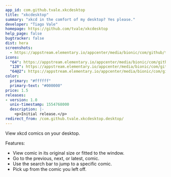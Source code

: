 ```yaml
---
app_id: com.github.tvale.xkcdesktop
title: "xkcdesktop"
summary: "xkcd in the comfort of my desktop? Yes please."
developer: "Tiago Vale"
homepage: https://github.com/tvale/xkcdesktop
help_page: false
bugtracker: false
dist: hera
screenshots:
  - https://appstream.elementary.io/appcenter/media/bionic/com/github/tvale.xkcdesktop/CA2DD8BB10C3740F3974BEB891FF39FA/screenshots/image-1_orig.png
icons:
  "64": https://appstream.elementary.io/appcenter/media/bionic/com/github/tvale.xkcdesktop/CA2DD8BB10C3740F3974BEB891FF39FA/icons/64x64/com.github.tvale.xkcdesktop_com.github.tvale.xkcdesktop.png
  "128": https://appstream.elementary.io/appcenter/media/bionic/com/github/tvale.xkcdesktop/CA2DD8BB10C3740F3974BEB891FF39FA/icons/128x128/com.github.tvale.xkcdesktop_com.github.tvale.xkcdesktop.png
  "64@2": https://appstream.elementary.io/appcenter/media/bionic/com/github/tvale.xkcdesktop/CA2DD8BB10C3740F3974BEB891FF39FA/icons/64x64@2/com.github.tvale.xkcdesktop_com.github.tvale.xkcdesktop.png
color:
  primary: "#ffffff"
  primary-text: "#000000"
price: 1.5
releases:
- version: 1.0
  unix-timestamp: 1554768000
  description: |-
    <p>Initial release.</p>
redirect_from: /com.github.tvale.xkcdesktop.desktop/
---
```


<p>View xkcd comics on your desktop.</p>
<p>Features:</p>
<ul>
  <li>View comic in its original size or fitted to the window.</li>
  <li>Go to the previous, next, or latest, comic.</li>
  <li>Use the search bar to jump to a specific comic.</li>
  <li>Pick up from the comic you left off.</li>
</ul>